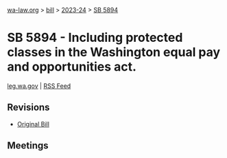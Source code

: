 [wa-law.org](/) > [bill](/bill/) > [2023-24](/bill/2023-24/) > [SB 5894](/bill/2023-24/sb/5894/)

# SB 5894 - Including protected classes in the Washington equal pay and opportunities act.
[leg.wa.gov](https://app.leg.wa.gov/billsummary?BillNumber=5894&Year=2023&Initiative=false) | [RSS Feed](./rss.xml)

## Revisions
* [Original Bill](1/)

## Meetings